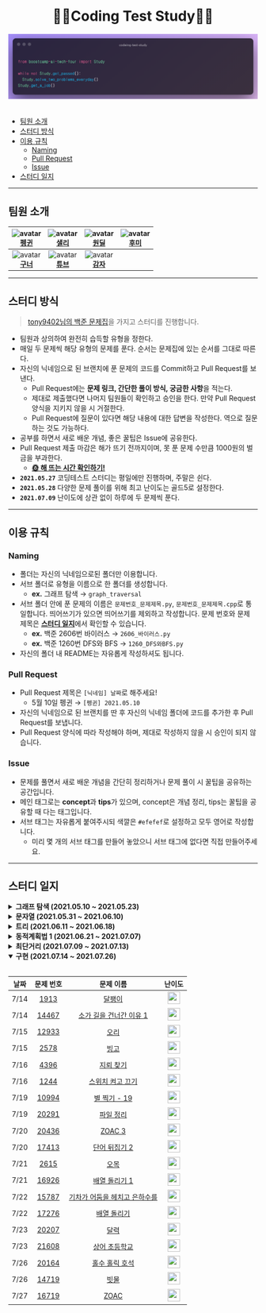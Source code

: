 <div align="center">
  <h1>👨‍💻Coding Test Study👩‍💻</h1>
  <img src='./logo.png' alt='logo'>
</div>
<br/>

- [팀원 소개](#팀원-소개)
- [스터디 방식](#스터디-방식)
- [이용 규칙](#이용-규칙)
  - [Naming](#naming)
  - [Pull Request](#pull-request)
  - [Issue](#issue)
- [스터디 일지](#스터디-일지)

---

## 팀원 소개

| <img src='https://avatars.githubusercontent.com/u/37505775?s=460&u=44732fef53503e63d47192ce5c2de747eff5f0c6&v=4' width='120px' height='120px' alt='avatar'/><br/><b>[펭귄](https://github.com/CoodingPenguin)</b> |  <img src='https://avatars.githubusercontent.com/u/35002768?s=460&v=4' width='120px' height='120px' alt='avatar'/><br/><b>[샐리](https://github.com/bsm8734)</b>  | <img src='https://avatars.githubusercontent.com/u/59998179?s=460&u=3a7c94b4d803a79b0bd947e184838607f0bf18c7&v=4' width='120px' height='120px' alt='avatar'/><br/><b>[원딜](https://github.com/changwoomon)</b> | <img src='https://avatars.githubusercontent.com/u/26226101?v=4' width='120px' height='120px' alt='avatar'/><br/><b>[후미](https://github.com/opijae)</b> |
| :---------------------------------------------------------------------------------------------------------------------------------------------------------------------------------------------------------------: | :---------------------------------------------------------------------------------------------------------------------------------------------------------------: | :------------------------------------------------------------------------------------------------------------------------------------------------------------------------------------------------------------: | :------------------------------------------------------------------------------------------------------------------------------------------------------: |
|                             <img src='https://avatars.githubusercontent.com/u/48181287?v=4' width='120px' height='120px' alt='avatar'/><br/><b>[구너](https://github.com/osmosm7)</b>                             | <img src='https://avatars.githubusercontent.com/u/29668380?v=4' width='120px' height='120px' alt='avatar'/><br/><b>[튜브](https://github.com/peacecheejecake)</b> |                         <img src='https://avatars.githubusercontent.com/u/59716219?v=4' width='120px' height='120px' alt='avatar'/><br/><b>[감자](https://github.com/dkswndms4782)</b>                         |

---

## 스터디 방식

> [tony9402님의 백준 문제집](https://github.com/tony9402/baekjoon)을 가지고 스터디를 진행합니다.

- 팀원과 상의하여 완전히 습득할 유형을 정한다.
- 매일 두 문제씩 해당 유형의 문제를 푼다. 순서는 문제집에 있는 순서를 그대로 따른다.
- 자신의 닉네임으로 된 브랜치에 푼 문제의 코드를 Commit하고 Pull Request를 보낸다.
  - Pull Request에는 **문제 링크, 간단한 풀이 방식, 궁금한 사항**을 적는다.
  - 제대로 제출했다면 나머지 팀원들이 확인하고 승인을 한다. 만약 Pull Request 양식을 지키지 않을 시 거절한다.
  - Pull Request에 질문이 있다면 해당 내용에 대한 답변을 작성한다. 역으로 질문하는 것도 가능하다.
- 공부를 하면서 새로 배운 개념, 좋은 꿀팁은 Issue에 공유한다.
- Pull Request 제출 마감은 해가 뜨기 전까지이며, 못 푼 문제 수만큼 1000원의 벌금을 부과한다.
  - **[🌞 해 뜨는 시간 확인하기!](https://www.google.com/search?q=%EC%9D%BC%EC%B6%9C%EC%8B%9C%EA%B0%84)**
- **`2021.05.27`** 코딩테스트 스터디는 평일에만 진행하며, 주말은 쉰다.
- **`2021.05.28`** 다양한 문제 풀이를 위해 최고 난이도는 골드5로 설정한다.
- **`2021.07.09`** 난이도에 상관 없이 하루에 두 문제씩 푼다.

---

## 이용 규칙

### Naming

- 폴더는 자신의 닉네임으로된 폴더만 이용합니다.
- 서브 폴더로 유형을 이름으로 한 폴더를 생성합니다.
  - **ex.** 그래프 탐색 → `graph_traversal`
- 서브 폴더 안에 푼 문제의 이름은 `문제번호_문제제목.py`, `문제번호_문제제목.cpp`로 통일합니다. 띄어쓰기가 있으면 띄어쓰기를 제외하고 작성합니다. 문제 번호와 문제 제목은 <strong>[스터디 일지](#스터디-일지)</strong>에서 확인할 수 있습니다.
  - **ex.** 백준 2606번 바이러스 → `2606_바이러스.py`
  - **ex.** 백준 1260번 DFS와 BFS → `1260_DFS와BFS.py`
- 자신의 폴더 내 README는 자유롭게 작성하셔도 됩니다.

### Pull Request

- Pull Request 제목은 `[닉네임] 날짜`로 해주세요!
  - 5월 10일 펭귄 → `[펭귄] 2021.05.10`
- 자신의 닉네임으로 된 브랜치를 딴 후 자신의 닉네임 폴더에 코드를 추가한 후 Pull Request를 보냅니다.
- Pull Request 양식에 따라 작성해야 하며, 제대로 작성하지 않을 시 승인이 되지 않습니다.

### Issue

- 문제를 풀면서 새로 배운 개념을 간단히 정리하거나 문제 풀이 시 꿀팁을 공유하는 공간입니다.
- 메인 태그로는 **concept**과 **tips**가 있으며, concept은 개념 정리, tips는 꿀팁을 공유할 때 다는 태그입니다.
- 서브 태그는 자유롭게 붙여주시되 색깔은 `#efefef`로 설정하고 모두 영어로 작성합니다.
  - 미리 몇 개의 서브 태그를 만들어 놓았으니 서브 태그에 없다면 직접 만들어주세요.

---

## 스터디 일지

<details markdown="1">
<summary><strong>그래프 탐색 (2021.05.10 ~ 2021.05.23)</strong></summary>

<br/>

- **`5/18 - 5/20`** 부스트캠프 AI Tech P-Stage 3 대회 마지막 주로 대회 참여로 휴식
- **`5/24 - 5/26`** 재정비 시간을 갖고자 휴식

| 날짜 |                                 문제 번호                                 |                                       문제 이름                                        |                                          난이도                                          |
| :--: | :-----------------------------------------------------------------------: | :------------------------------------------------------------------------------------: | :--------------------------------------------------------------------------------------: |
| 5/10 |  <a href="https://www.acmicpc.net/problem/2606" target="_blank">2606</a>  |      <a href="https://www.acmicpc.net/problem/2606" target="_blank">바이러스</a>       |    <img height="25px" width="25px" src="https://static.solved.ac/tier_small/8.svg"/>     |
| 5/10 |  <a href="https://www.acmicpc.net/problem/1260" target="_blank">1260</a>  |      <a href="https://www.acmicpc.net/problem/1260" target="_blank">DFS와 BFS</a>      | <img height="25px" width="25px" src="https://d2gd6pc034wcta.cloudfront.net/tier/9.svg"/> |
| 5/11 | <a href="https://www.acmicpc.net/problem/11725" target="_blank">11725</a> |  <a href="https://www.acmicpc.net/problem/11725" target="_blank">트리의 부모 찾기</a>  | <img height="25px" width="25px" src="https://d2gd6pc034wcta.cloudfront.net/tier/9.svg"/> |
| 5/11 |  <a href="https://www.acmicpc.net/problem/1325" target="_blank">1325</a>  |    <a href="https://www.acmicpc.net/problem/1325" target="_blank">효율적인 해킹</a>    | <img height="25px" width="25px" src="https://d2gd6pc034wcta.cloudfront.net/tier/9.svg"/> |
| 5/12 |  <a href="https://www.acmicpc.net/problem/2178" target="_blank">2178</a>  |      <a href="https://www.acmicpc.net/problem/2178" target="_blank">미로 탐색</a>      |    <img height="25px" width="25px" src="https://static.solved.ac/tier_small/10.svg"/>    |
| 5/12 |  <a href="https://www.acmicpc.net/problem/2667" target="_blank">2667</a>  |   <a href="https://www.acmicpc.net/problem/2667" target="_blank">단지번호붙이기</a>    |    <img height="25px" width="25px" src="https://static.solved.ac/tier_small/10.svg"/>    |
| 5/13 |  <a href="https://www.acmicpc.net/problem/7576" target="_blank">7576</a>  |       <a href="https://www.acmicpc.net/problem/7576" target="_blank">토마토</a>        |    <img height="25px" width="25px" src="https://static.solved.ac/tier_small/10.svg"/>    |
| 5/13 |  <a href="https://www.acmicpc.net/problem/7569" target="_blank">7569</a>  |       <a href="https://www.acmicpc.net/problem/7569" target="_blank">토마토</a>        |    <img height="25px" width="25px" src="https://static.solved.ac/tier_small/10.svg"/>    |
| 5/14 | <a href="https://www.acmicpc.net/problem/16918" target="_blank">16918</a> |       <a href="https://www.acmicpc.net/problem/16918" target="_blank">봄버맨</a>       |    <img height="25px" width="25px" src="https://static.solved.ac/tier_small/10.svg"/>    |
| 5/14 |  <a href="https://www.acmicpc.net/problem/5547" target="_blank">5547</a>  |    <a href="https://www.acmicpc.net/problem/5547" target="_blank">일루미네이션</a>     |    <img height="25px" width="25px" src="https://static.solved.ac/tier_small/10.svg"/>    |
| 5/15 | <a href="https://www.acmicpc.net/problem/14502" target="_blank">14502</a> |       <a href="https://www.acmicpc.net/problem/14502" target="_blank">연구소</a>       |    <img height="25px" width="25px" src="https://static.solved.ac/tier_small/11.svg"/>    |
| 5/15 | <a href="https://www.acmicpc.net/problem/16234" target="_blank">16234</a> |     <a href="https://www.acmicpc.net/problem/16234" target="_blank">인구 이동</a>      |    <img height="25px" width="25px" src="https://static.solved.ac/tier_small/11.svg"/>    |
| 5/16 |  <a href="https://www.acmicpc.net/problem/2636" target="_blank">2636</a>  |        <a href="https://www.acmicpc.net/problem/2636" target="_blank">치즈</a>         |    <img height="25px" width="25px" src="https://static.solved.ac/tier_small/11.svg"/>    |
| 5/16 | <a href="https://www.acmicpc.net/problem/13549" target="_blank">13549</a> |     <a href="https://www.acmicpc.net/problem/13549" target="_blank">숨바꼭질 3</a>     |    <img height="25px" width="25px" src="https://static.solved.ac/tier_small/11.svg"/>    |
| 5/17 |  <a href="https://www.acmicpc.net/problem/1600" target="_blank">1600</a>  | <a href="https://www.acmicpc.net/problem/1600" target="_blank">말이 되고픈 원숭이</a>  |    <img height="25px" width="25px" src="https://static.solved.ac/tier_small/11.svg"/>    |
| 5/17 | <a href="https://www.acmicpc.net/problem/17836" target="_blank">17836</a> |  <a href="https://www.acmicpc.net/problem/17836" target="_blank">공주님을 구해라!</a>  |    <img height="25px" width="25px" src="https://static.solved.ac/tier_small/11.svg"/>    |
| 5/21 | <a href="https://www.acmicpc.net/problem/16973" target="_blank">16973</a> |   <a href="https://www.acmicpc.net/problem/16973" target="_blank">직사각형 탈출</a>    |    <img height="25px" width="25px" src="https://static.solved.ac/tier_small/11.svg"/>    |
| 5/21 | <a href="https://www.acmicpc.net/problem/14940" target="_blank">14940</a> |   <a href="https://www.acmicpc.net/problem/14940" target="_blank">쉬운 최단거리</a>    |    <img height="25px" width="25px" src="https://static.solved.ac/tier_small/11.svg"/>    |
| 5/22 | <a href="https://www.acmicpc.net/problem/18513" target="_blank">18513</a> |        <a href="https://www.acmicpc.net/problem/18513" target="_blank">샘터</a>        |    <img height="25px" width="25px" src="https://static.solved.ac/tier_small/11.svg"/>    |
| 5/22 |  <a href="https://www.acmicpc.net/problem/2668" target="_blank">2668</a>  |     <a href="https://www.acmicpc.net/problem/2668" target="_blank">숫자고르기</a>      |    <img height="25px" width="25px" src="https://static.solved.ac/tier_small/11.svg"/>    |
| 5/23 | <a href="https://www.acmicpc.net/problem/13023" target="_blank">13023</a> |       <a href="https://www.acmicpc.net/problem/13023" target="_blank">ABCDE</a>        |    <img height="25px" width="25px" src="https://static.solved.ac/tier_small/11.svg"/>    |
| 5/23 | <a href="https://www.acmicpc.net/problem/16954" target="_blank">16954</a> | <a href="https://www.acmicpc.net/problem/16954" target="_blank">움직이는 미로 탈출</a> |    <img height="25px" width="25px" src="https://static.solved.ac/tier_small/12.svg"/>    |

</details>

<details markdown="1">
<summary><strong>문자열 (2021.05.31 ~ 2021.06.10)</strong></summary>

<br/>

| 날짜 |                                 문제 번호                                 |                                           문제 이름                                           |                                       난이도                                       |
| :--: | :-----------------------------------------------------------------------: | :-------------------------------------------------------------------------------------------: | :--------------------------------------------------------------------------------: |
| 5/31 |  <a href="https://www.acmicpc.net/problem/3029" target="_blank">3029</a>  |            <a href="https://www.acmicpc.net/problem/3029" target="_blank">경고</a>            | <img height="25px" width="25px" src="https://static.solved.ac/tier_small/3.svg"/>  |
| 5/31 | <a href="https://www.acmicpc.net/problem/11720" target="_blank">11720</a> |         <a href="https://www.acmicpc.net/problem/11720" target="_blank">숫자의 합</a>         | <img height="25px" width="25px" src="https://static.solved.ac/tier_small/4.svg"/>  |
| 6/01 | <a href="https://www.acmicpc.net/problem/11365" target="_blank">11365</a> |        <a href="https://www.acmicpc.net/problem/11365" target="_blank">!밀비 급일</a>         | <img height="25px" width="25px" src="https://static.solved.ac/tier_small/4.svg"/>  |
| 6/01 |  <a href="https://www.acmicpc.net/problem/9046" target="_blank">9046</a>  |           <a href="https://www.acmicpc.net/problem/9046" target="_blank">복호화</a>           | <img height="25px" width="25px" src="https://static.solved.ac/tier_small/4.svg"/>  |
| 6/02 | <a href="https://www.acmicpc.net/problem/10798" target="_blank">10798</a> |         <a href="https://www.acmicpc.net/problem/10798" target="_blank">세로읽기</a>          | <img height="25px" width="25px" src="https://static.solved.ac/tier_small/5.svg"/>  |
| 6/02 | <a href="https://www.acmicpc.net/problem/20154" target="_blank">20154</a> | <a href="https://www.acmicpc.net/problem/20154" target="_blank">이 구역의 승자는 누구야?!</a> | <img height="25px" width="25px" src="https://static.solved.ac/tier_small/5.svg"/>  |
| 6/03 |  <a href="https://www.acmicpc.net/problem/6550" target="_blank">6550</a>  |        <a href="https://www.acmicpc.net/problem/6550" target="_blank">부분 문자열</a>         | <img height="25px" width="25px" src="https://static.solved.ac/tier_small/5.svg"/>  |
| 6/03 |  <a href="https://www.acmicpc.net/problem/1316" target="_blank">1316</a>  |       <a href="https://www.acmicpc.net/problem/1316" target="_blank">그룹 단어 체커</a>       | <img height="25px" width="25px" src="https://static.solved.ac/tier_small/6.svg"/>  |
| 6/04 |  <a href="https://www.acmicpc.net/problem/1181" target="_blank">1181</a>  |         <a href="https://www.acmicpc.net/problem/1181" target="_blank">단어 정렬</a>          | <img height="25px" width="25px" src="https://static.solved.ac/tier_small/6.svg"/>  |
| 6/04 |  <a href="https://www.acmicpc.net/problem/4659" target="_blank">4659</a>  |     <a href="https://www.acmicpc.net/problem/4659" target="_blank">비밀번호 발음하기</a>      | <img height="25px" width="25px" src="https://static.solved.ac/tier_small/6.svg"/>  |
| 6/07 | <a href="https://www.acmicpc.net/problem/16171" target="_blank">16171</a> | <a href="https://www.acmicpc.net/problem/16171" target="_blank">나는 친구가 적다 (Small)</a>  | <img height="25px" width="25px" src="https://static.solved.ac/tier_small/6.svg"/>  |
| 6/07 |  <a href="https://www.acmicpc.net/problem/9342" target="_blank">9342</a>  |           <a href="https://www.acmicpc.net/problem/9342" target="_blank">염색체</a>           | <img height="25px" width="25px" src="https://static.solved.ac/tier_small/7.svg"/>  |
| 6/08 |  <a href="https://www.acmicpc.net/problem/1764" target="_blank">1764</a>  |           <a href="https://www.acmicpc.net/problem/1764" target="_blank">듣보잡</a>           | <img height="25px" width="25px" src="https://static.solved.ac/tier_small/7.svg"/>  |
| 6/08 | <a href="https://www.acmicpc.net/problem/20291" target="_blank">20291</a> |         <a href="https://www.acmicpc.net/problem/20291" target="_blank">파일 정리</a>         | <img height="25px" width="25px" src="https://static.solved.ac/tier_small/7.svg"/>  |
| 6/09 | <a href="https://www.acmicpc.net/problem/17413" target="_blank">17413</a> |       <a href="https://www.acmicpc.net/problem/17413" target="_blank">단어 뒤집기 2</a>       | <img height="25px" width="25px" src="https://static.solved.ac/tier_small/8.svg"/>  |
| 6/09 | <a href="https://www.acmicpc.net/problem/17609" target="_blank">17609</a> |           <a href="https://www.acmicpc.net/problem/17609" target="_blank">회문</a>            | <img height="25px" width="25px" src="https://static.solved.ac/tier_small/10.svg"/> |
| 6/10 | <a href="https://www.acmicpc.net/problem/20437" target="_blank">20437</a> |       <a href="https://www.acmicpc.net/problem/20437" target="_blank">문자열 게임 2</a>       | <img height="25px" width="25px" src="https://static.solved.ac/tier_small/11.svg"/> |

</details>

<details markdown="1">
<summary><strong>트리 (2021.06.11 ~ 2021.06.18)</strong></summary>

<br/>

| 날짜 |                                 문제 번호                                 |                                      문제 이름                                       |                                          난이도                                          |
| :--: | :-----------------------------------------------------------------------: | :----------------------------------------------------------------------------------: | :--------------------------------------------------------------------------------------: |
| 6/11 |  <a href="https://www.acmicpc.net/problem/9934" target="_blank">9934</a>  |  <a href="https://www.acmicpc.net/problem/9934" target="_blank">완전 이진 트리</a>   | <img height="25px" width="25px" src="https://d2gd6pc034wcta.cloudfront.net/tier/9.svg"/> |
| 6/11 | <a href="https://www.acmicpc.net/problem/11725" target="_blank">11725</a> | <a href="https://www.acmicpc.net/problem/11725" target="_blank">트리의 부모 찾기</a> | <img height="25px" width="25px" src="https://d2gd6pc034wcta.cloudfront.net/tier/9.svg"/> |
| 6/14 |  <a href="https://www.acmicpc.net/problem/1991" target="_blank">1991</a>  |     <a href="https://www.acmicpc.net/problem/1991" target="_blank">트리 순회</a>     |    <img height="25px" width="25px" src="https://static.solved.ac/tier_small/10.svg"/>    |
| 6/14 |  <a href="https://www.acmicpc.net/problem/5639" target="_blank">5639</a>  |  <a href="https://www.acmicpc.net/problem/5639" target="_blank">이진 검색 트리</a>   |    <img height="25px" width="25px" src="https://static.solved.ac/tier_small/10.svg"/>    |
| 6/15 |  <a href="https://www.acmicpc.net/problem/1068" target="_blank">1068</a>  |       <a href="https://www.acmicpc.net/problem/1068" target="_blank">트리</a>        |    <img height="25px" width="25px" src="https://static.solved.ac/tier_small/11.svg"/>    |
| 6/16 |  <a href="https://www.acmicpc.net/problem/6416" target="_blank">6416</a>  |     <a href="https://www.acmicpc.net/problem/6416" target="_blank">트리인가?</a>     |    <img height="25px" width="25px" src="https://static.solved.ac/tier_small/11.svg"/>    |
| 6/17 | <a href="https://www.acmicpc.net/problem/14675" target="_blank">14675</a> | <a href="https://www.acmicpc.net/problem/14675" target="_blank">단절점과 단절선</a>  |    <img height="25px" width="25px" src="https://static.solved.ac/tier_small/11.svg"/>    |
| 6/18 | <a href="https://www.acmicpc.net/problem/17073" target="_blank">17073</a> |  <a href="https://www.acmicpc.net/problem/17073" target="_blank">나무 위의 빗물</a>  |    <img height="25px" width="25px" src="https://static.solved.ac/tier_small/11.svg"/>    |

</details>

<details markdown="1">
<summary><strong>동적계획법 1 (2021.06.21 ~ 2021.07.07)</strong></summary>

<br/>

| 날짜 |                                 문제 번호                                 |                                           문제 이름                                            |                                          난이도                                          |
| :--: | :-----------------------------------------------------------------------: | :--------------------------------------------------------------------------------------------: | :--------------------------------------------------------------------------------------: |
| 6/21 | <a href="https://www.acmicpc.net/problem/10870" target="_blank">10870</a> |       <a href="https://www.acmicpc.net/problem/10870" target="_blank">피보나치 수 5</a>        |    <img height="25px" width="25px" src="https://static.solved.ac/tier_small/4.svg"/>     |
| 6/21 |  <a href="https://www.acmicpc.net/problem/2839" target="_blank">2839</a>  |          <a href="https://www.acmicpc.net/problem/2839" target="_blank">설탕 배달</a>          |    <img height="25px" width="25px" src="https://static.solved.ac/tier_small/5.svg"/>     |
| 6/22 |  <a href="https://www.acmicpc.net/problem/2748" target="_blank">2748</a>  |        <a href="https://www.acmicpc.net/problem/2748" target="_blank">피보나치 수 2</a>        |    <img height="25px" width="25px" src="https://static.solved.ac/tier_small/5.svg"/>     |
| 6/22 |  <a href="https://www.acmicpc.net/problem/1010" target="_blank">1010</a>  |          <a href="https://www.acmicpc.net/problem/1010" target="_blank">다리 놓기</a>          |    <img height="25px" width="25px" src="https://static.solved.ac/tier_small/6.svg"/>     |
| 6/23 |  <a href="https://www.acmicpc.net/problem/9655" target="_blank">9655</a>  |           <a href="https://www.acmicpc.net/problem/9655" target="_blank">돌 게임</a>           |    <img height="25px" width="25px" src="https://static.solved.ac/tier_small/6.svg"/>     |
| 6/23 | <a href="https://www.acmicpc.net/problem/17626" target="_blank">17626</a> |        <a href="https://www.acmicpc.net/problem/17626" target="_blank">Four Squares</a>        |    <img height="25px" width="25px" src="https://static.solved.ac/tier_small/6.svg"/>     |
| 6/24 |  <a href="https://www.acmicpc.net/problem/1463" target="_blank">1463</a>  |         <a href="https://www.acmicpc.net/problem/1463" target="_blank">1로 만들기</a>          |    <img height="25px" width="25px" src="https://static.solved.ac/tier_small/8.svg"/>     |
| 6/24 |  <a href="https://www.acmicpc.net/problem/9095" target="_blank">9095</a>  |       <a href="https://www.acmicpc.net/problem/9095" target="_blank">1, 2, 3 더하기</a>        |    <img height="25px" width="25px" src="https://static.solved.ac/tier_small/8.svg"/>     |
| 6/25 | <a href="https://www.acmicpc.net/problem/11726" target="_blank">11726</a> |         <a href="https://www.acmicpc.net/problem/11726" target="_blank">2×n 타일링</a>         |    <img height="25px" width="25px" src="https://static.solved.ac/tier_small/8.svg"/>     |
| 6/25 |  <a href="https://www.acmicpc.net/problem/2579" target="_blank">2579</a>  |         <a href="https://www.acmicpc.net/problem/2579" target="_blank">계단 오르기</a>         |    <img height="25px" width="25px" src="https://static.solved.ac/tier_small/8.svg"/>     |
| 6/28 | <a href="https://www.acmicpc.net/problem/11727" target="_blank">11727</a> |        <a href="https://www.acmicpc.net/problem/11727" target="_blank">2×n 타일링 2</a>        |    <img height="25px" width="25px" src="https://static.solved.ac/tier_small/8.svg"/>     |
| 6/28 | <a href="https://www.acmicpc.net/problem/11053" target="_blank">11053</a> | <a href="https://www.acmicpc.net/problem/11053" target="_blank">가장 긴 증가하는 부분 수열</a> | <img height="25px" width="25px" src="https://d2gd6pc034wcta.cloudfront.net/tier/9.svg"/> |
| 6/29 |  <a href="https://www.acmicpc.net/problem/1912" target="_blank">1912</a>  |           <a href="https://www.acmicpc.net/problem/1912" target="_blank">연속합</a>            | <img height="25px" width="25px" src="https://d2gd6pc034wcta.cloudfront.net/tier/9.svg"/> |
| 6/29 |  <a href="https://www.acmicpc.net/problem/9465" target="_blank">9465</a>  |           <a href="https://www.acmicpc.net/problem/9465" target="_blank">스티커</a>            | <img height="25px" width="25px" src="https://d2gd6pc034wcta.cloudfront.net/tier/9.svg"/> |
| 6/30 | <a href="https://www.acmicpc.net/problem/11055" target="_blank">11055</a> |   <a href="https://www.acmicpc.net/problem/11055" target="_blank">가장 큰 증가 부분 수열</a>   | <img height="25px" width="25px" src="https://d2gd6pc034wcta.cloudfront.net/tier/9.svg"/> |
| 6/30 |  <a href="https://www.acmicpc.net/problem/1890" target="_blank">1890</a>  |            <a href="https://www.acmicpc.net/problem/1890" target="_blank">점프</a>             | <img height="25px" width="25px" src="https://d2gd6pc034wcta.cloudfront.net/tier/9.svg"/> |
| 7/01 |  <a href="https://www.acmicpc.net/problem/2407" target="_blank">2407</a>  |            <a href="https://www.acmicpc.net/problem/2407" target="_blank">조합</a>             | <img height="25px" width="25px" src="https://d2gd6pc034wcta.cloudfront.net/tier/9.svg"/> |
| 7/01 |  <a href="https://www.acmicpc.net/problem/1106" target="_blank">1106</a>  |            <a href="https://www.acmicpc.net/problem/1106" target="_blank">호텔</a>             | <img height="25px" width="25px" src="https://d2gd6pc034wcta.cloudfront.net/tier/9.svg"/> |
| 7/02 | <a href="https://www.acmicpc.net/problem/15486" target="_blank">15486</a> |           <a href="https://www.acmicpc.net/problem/15486" target="_blank">퇴사 2</a>           |    <img height="25px" width="25px" src="https://static.solved.ac/tier_small/10.svg"/>    |
| 7/02 |  <a href="https://www.acmicpc.net/problem/2156" target="_blank">2156</a>  |         <a href="https://www.acmicpc.net/problem/2156" target="_blank">포도주 시식</a>         |    <img height="25px" width="25px" src="https://static.solved.ac/tier_small/10.svg"/>    |
| 7/05 | <a href="https://www.acmicpc.net/problem/10844" target="_blank">10844</a> |        <a href="https://www.acmicpc.net/problem/10844" target="_blank">쉬운 계단 수</a>        |    <img height="25px" width="25px" src="https://static.solved.ac/tier_small/10.svg"/>    |
| 7/05 |  <a href="https://www.acmicpc.net/problem/2293" target="_blank">2293</a>  |           <a href="https://www.acmicpc.net/problem/2293" target="_blank">동전 1</a>            |    <img height="25px" width="25px" src="https://static.solved.ac/tier_small/10.svg"/>    |
| 7/06 |  <a href="https://www.acmicpc.net/problem/2294" target="_blank">2294</a>  |           <a href="https://www.acmicpc.net/problem/2294" target="_blank">동전 2</a>            |    <img height="25px" width="25px" src="https://static.solved.ac/tier_small/10.svg"/>    |
| 7/06 | <a href="https://www.acmicpc.net/problem/11660" target="_blank">11660</a> |      <a href="https://www.acmicpc.net/problem/11660" target="_blank">구간 합 구하기 5</a>      |    <img height="25px" width="25px" src="https://static.solved.ac/tier_small/10.svg"/>    |
| 7/07 | <a href="https://www.acmicpc.net/problem/21317" target="_blank">21317</a> |      <a href="https://www.acmicpc.net/problem/21317" target="_blank">징검다리 건너기</a>       |    <img height="25px" width="25px" src="https://static.solved.ac/tier_small/10.svg"/>    |

</details>

<details markdown="1">
<summary><strong>최단거리 (2021.07.09 ~ 2021.07.13)</strong></summary>

<br/>

| 날짜 |                                 문제 번호                                 |                                         문제 이름                                         |                                          난이도                                          |
| :--: | :-----------------------------------------------------------------------: | :---------------------------------------------------------------------------------------: | :--------------------------------------------------------------------------------------: |
| 7/09 | <a href="https://www.acmicpc.net/problem/18352" target="_blank">18352</a> | <a href="https://www.acmicpc.net/problem/18352" target="_blank">특정 거리의 도시 찾기</a> | <img height="25px" width="25px" src="https://d2gd6pc034wcta.cloudfront.net/tier/9.svg"/> |
| 7/09 | <a href="https://www.acmicpc.net/problem/11403" target="_blank">11403</a> |       <a href="https://www.acmicpc.net/problem/11403" target="_blank">경로 찾기</a>       |    <img height="25px" width="25px" src="https://static.solved.ac/tier_small/10.svg"/>    |
| 7/12 |  <a href="https://www.acmicpc.net/problem/2224" target="_blank">2224</a>  |       <a href="https://www.acmicpc.net/problem/2224" target="_blank">명제 증명</a>        |    <img height="25px" width="25px" src="https://static.solved.ac/tier_small/10.svg"/>    |
| 7/12 | <a href="https://www.acmicpc.net/problem/11265" target="_blank">11265</a> |   <a href="https://www.acmicpc.net/problem/11265" target="_blank">끝나지 않는 파티</a>    |    <img height="25px" width="25px" src="https://static.solved.ac/tier_small/10.svg"/>    |
| 7/13 |  <a href="https://www.acmicpc.net/problem/1753" target="_blank">1753</a>  |        <a href="https://www.acmicpc.net/problem/1753" target="_blank">최단경로</a>        |    <img height="25px" width="25px" src="https://static.solved.ac/tier_small/11.svg"/>    |
| 7/13 | <a href="https://www.acmicpc.net/problem/13549" target="_blank">13549</a> |      <a href="https://www.acmicpc.net/problem/13549" target="_blank">숨바꼭질 3</a>       |    <img height="25px" width="25px" src="https://static.solved.ac/tier_small/11.svg"/>    |

</details>

<details markdown="1" open>
<summary><strong>구현 (2021.07.14 ~ 2021.07.26)</strong></summary>

<br/>

| 날짜 |                                 문제 번호                                 |                                             문제 이름                                             |                                       난이도                                       |
| :--: | :-----------------------------------------------------------------------: | :-----------------------------------------------------------------------------------------------: | :--------------------------------------------------------------------------------: |
| 7/14 |  <a href="https://www.acmicpc.net/problem/1913" target="_blank">1913</a>  |             <a href="https://www.acmicpc.net/problem/1913" target="_blank">달팽이</a>             | <img height="25px" width="25px" src="https://static.solved.ac/tier_small/6.svg"/>  |
| 7/14 | <a href="https://www.acmicpc.net/problem/14467" target="_blank">14467</a> |    <a href="https://www.acmicpc.net/problem/14467" target="_blank">소가 길을 건너간 이유 1</a>    | <img height="25px" width="25px" src="https://static.solved.ac/tier_small/6.svg"/>  |
| 7/15 | <a href="https://www.acmicpc.net/problem/12933" target="_blank">12933</a> |             <a href="https://www.acmicpc.net/problem/12933" target="_blank">오리</a>              | <img height="25px" width="25px" src="https://static.solved.ac/tier_small/6.svg"/>  |
| 7/15 |  <a href="https://www.acmicpc.net/problem/2578" target="_blank">2578</a>  |              <a href="https://www.acmicpc.net/problem/2578" target="_blank">빙고</a>              | <img height="25px" width="25px" src="https://static.solved.ac/tier_small/6.svg"/>  |
| 7/16 |  <a href="https://www.acmicpc.net/problem/4396" target="_blank">4396</a>  |           <a href="https://www.acmicpc.net/problem/4396" target="_blank">지뢰 찾기</a>            | <img height="25px" width="25px" src="https://static.solved.ac/tier_small/6.svg"/>  |
| 7/16 |  <a href="https://www.acmicpc.net/problem/1244" target="_blank">1244</a>  |        <a href="https://www.acmicpc.net/problem/1244" target="_blank">스위치 켜고 끄기</a>        | <img height="25px" width="25px" src="https://static.solved.ac/tier_small/7.svg"/>  |
| 7/19 | <a href="https://www.acmicpc.net/problem/10994" target="_blank">10994</a> |         <a href="https://www.acmicpc.net/problem/10994" target="_blank">별 찍기 - 19</a>          | <img height="25px" width="25px" src="https://static.solved.ac/tier_small/7.svg"/>  |
| 7/19 | <a href="https://www.acmicpc.net/problem/20291" target="_blank">20291</a> |           <a href="https://www.acmicpc.net/problem/20291" target="_blank">파일 정리</a>           | <img height="25px" width="25px" src="https://static.solved.ac/tier_small/7.svg"/>  |
| 7/20 | <a href="https://www.acmicpc.net/problem/20436" target="_blank">20436</a> |            <a href="https://www.acmicpc.net/problem/20436" target="_blank">ZOAC 3</a>             | <img height="25px" width="25px" src="https://static.solved.ac/tier_small/7.svg"/>  |
| 7/20 | <a href="https://www.acmicpc.net/problem/17413" target="_blank">17413</a> |         <a href="https://www.acmicpc.net/problem/17413" target="_blank">단어 뒤집기 2</a>         | <img height="25px" width="25px" src="https://static.solved.ac/tier_small/8.svg"/>  |
| 7/21 |  <a href="https://www.acmicpc.net/problem/2615" target="_blank">2615</a>  |              <a href="https://www.acmicpc.net/problem/2615" target="_blank">오목</a>              | <img height="25px" width="25px" src="https://static.solved.ac/tier_small/8.svg"/>  |
| 7/21 | <a href="https://www.acmicpc.net/problem/16926" target="_blank">16926</a> |         <a href="https://www.acmicpc.net/problem/16926" target="_blank">배열 돌리기 1</a>         | <img height="25px" width="25px" src="https://static.solved.ac/tier_small/8.svg"/>  |
| 7/22 | <a href="https://www.acmicpc.net/problem/15787" target="_blank">15787</a> | <a href="https://www.acmicpc.net/problem/15787" target="_blank">기차가 어둠을 헤치고 은하수를</a> | <img height="25px" width="25px" src="https://static.solved.ac/tier_small/9.svg"/>  |
| 7/22 | <a href="https://www.acmicpc.net/problem/17276" target="_blank">17276</a> |          <a href="https://www.acmicpc.net/problem/17276" target="_blank">배열 돌리기</a>          | <img height="25px" width="25px" src="https://static.solved.ac/tier_small/10.svg"/> |
| 7/23 | <a href="https://www.acmicpc.net/problem/20207" target="_blank">20207</a> |             <a href="https://www.acmicpc.net/problem/20207" target="_blank">달력</a>              | <img height="25px" width="25px" src="https://static.solved.ac/tier_small/10.svg"/> |
| 7/23 | <a href="https://www.acmicpc.net/problem/21608" target="_blank">21608</a> |         <a href="https://www.acmicpc.net/problem/21608" target="_blank">상어 초등학교</a>         | <img height="25px" width="25px" src="https://static.solved.ac/tier_small/10.svg"/> |
| 7/26 | <a href="https://www.acmicpc.net/problem/20164" target="_blank">20164</a> |        <a href="https://www.acmicpc.net/problem/20164" target="_blank">홀수 홀릭 호석</a>         | <img height="25px" width="25px" src="https://static.solved.ac/tier_small/11.svg"/> |
| 7/26 | <a href="https://www.acmicpc.net/problem/14719" target="_blank">14719</a> |             <a href="https://www.acmicpc.net/problem/14719" target="_blank">빗물</a>              | <img height="25px" width="25px" src="https://static.solved.ac/tier_small/11.svg"/> |
| 7/27 | <a href="https://www.acmicpc.net/problem/16719" target="_blank">16719</a> |             <a href="https://www.acmicpc.net/problem/16719" target="_blank">ZOAC</a>              | <img height="25px" width="25px" src="https://static.solved.ac/tier_small/11.svg"/> |

</details>
